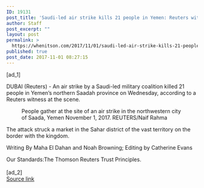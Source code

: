```yaml
---
ID: 19131
post_title: 'Saudi-led air strike kills 21 people in Yemen: Reuters witness'
author: Staff
post_excerpt: ""
layout: post
permalink: >
  https://whenitson.com/2017/11/01/saudi-led-air-strike-kills-21-people-in-yemen-reuters-witness/
published: true
post_date: 2017-11-01 08:27:15
---
```

 [ad_1]
<br><div data-reactid="31"><p data-reactid="32">DUBAI (Reuters) - An air strike by a Saudi-led military coalition killed 21 people in Yemen’s northern Saadah province on Wednesday, according to a Reuters witness at the scene. </p><div class="PrimaryAsset_container_2pnvl" data-reactid="33"><div class="Image_container_1tVQo" data-reactid="34"><figure tabindex="-1" data-reactid="35"/><figcaption data-reactid="38"><span class="Image_caption_KoNH1" data-reactid="39">People gather at the site of an air strike in the northwestern city of Saada, Yemen November 1, 2017. REUTERS/Naif Rahma     </span></figcaption></div></div><p data-reactid="40">The attack struck a market in the Sahar district of the vast territory on the border with the kingdom. </p><div class="Attribution_attribution_o4ojT" data-reactid="42"><p class="Attribution_content_27_rw" data-reactid="43">Writing By Maha El Dahan and Noah Browning; Editing by Catherine Evans</p></div><div class="ArticleBody_trustBadgeContainer_1_iEv" data-reactid="44"><span class="ArticleBody_trustBadgeTitle_3xFqc" data-reactid="45">Our Standards:</span><span class="trustBadgeUrl" data-reactid="46">The Thomson Reuters Trust Principles.</span></div></div>
<br>[ad_2]
<br><a href="http://feeds.reuters.com/~r/Reuters/worldNews/~3/MozSX3DOEAc/saudi-led-air-strike-kills-21-people-in-yemen-reuters-witness-idUSKBN1D13Y7">Source link </a>